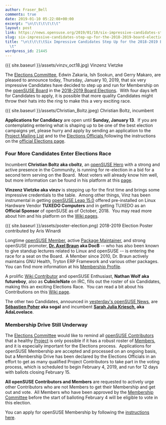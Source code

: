 ```yaml
---
author: Fraser_Bell
comments: true
date: 2019-01-10 05:22:08+00:00
excerpt: "\n\t\t\t\t\t\t"
layout: post
link: https://news.opensuse.org/2019/01/10/six-impressive-candidates-step-up-for-the-2018-2019-board-elections/
slug: six-impressive-candidates-step-up-for-the-2018-2019-board-elections
title: "\n\t\t\t\tSix Impressive Candidates Step Up for the 2018-2019 Board Elections\t\
  \t"
wordpress_id: 21445
---
```

({{ site.baseurl }}/assets/vinzv_oct18.jpg) Vinzenz Vietzke

The [Elections Committee](mailto:election-officials@opensuse.org), Edwin Zakaria, Ish Sookun, and Gerry Makaro, are pleased to announce today, Thursday, January 10, 2019, that six very impressive Candidates have decided to step up and run for Membership on the [openSUSE Board](https://en.opensuse.org/openSUSE:Board) in the [2018-2019 Board Elections](https://en.opensuse.org/openSUSE:Board_election#2018-2019_openSUSE_Board_Elections).  With four days left for Candidates to apply, it is possible that more quality Candidates might throw their hats into the ring to make this a very exciting race.

({{ site.baseurl }}/assets/Christian_Boltz.jpeg) Christian Boltz, incumbent

**Applications for Candidacy** are open until **Sunday, January 13**.  If you are contemplating entering what is shaping up to be one of the best election campaigns yet, please hurry and apply by sending an application to the [Project Mailing List](mailto:opensuse-project@opensuse.org) and to the [Elections Officials ](mailto:election-officials@opensuse.org)following the instructions on the [official Elections page](https://en.opensuse.org/openSUSE:Board_election).


### Four More Candidates Enter Elections Race


Incumbent **Christian Boltz aka cboltz**, an [openSUSE Hero](https://en.opensuse.org/openSUSE:Heroes) with a strong and active presence in the Community, is running for re-election in a bid for a second term serving on the Board.  Most voters will already know him well, but more information can be found in his platform at this [page](https://blog.cboltz.de/archives/78-board_candidates++-or-running-for-the-openSUSE-Board-again.html).

**Vinzenz Vietzke aka vinzv** is stepping up for the first time and brings some impressive credentials to the table.  Among other things, Vinz has been instrumental in getting [openSUSE Leap 15.0](https://www.opensuse.org/#Leap) offered pre-installed on Linux Hardware Vendor **TUXEDO Computers** and in getting TUXEDO as an **Official Sponsor** of openSUSE as of October, 2018.  You may read more about him and his platform on the [Wiki pages](https://en.opensuse.org/openSUSE:Board_election_2019_platform_vinzv).

({{ site.baseurl }}/assets/poster-election.png) 2018-2019 Election Poster contributed by Aris Winardi

Longtime [openSUSE Member](https://en.opensuse.org/openSUSE:Members), active [Package Maintainer](https://en.opensuse.org/Portal:Packaging), and strong openSUSE promoter, **[Dr. Axel Braun](https://connect.opensuse.org/pg/profile/docb) aka DocB** -- who has also been known to give standup lectures related to Linux and openSUSE -- is entering the race for a seat on the Board.  A Member since 2010, Dr. Braun actively maintains GNU Health, Tryton ERP Framework and various other packages.  You can find more information at his [Membership Profile](https://connect.opensuse.org/pg/profile/docb).

A prolific [Wiki Contributor](https://en.opensuse.org/Category:Document_It) and openSUSE Enthusiast, **Nathan Wolf aka futureboy**, also as **CubicleNate** on IRC, fills out the roster of six Candidates, making this an exciting Elections Race.  You can read a bit about his Contributions on this [Wiki page](https://en.opensuse.org/User:Futureboy).

The other two Candidates, announced in [yesterday's openSUSE News](https://news.opensuse.org/2019/01/09/first-two-candidates-for-the-2018-2019-opensuse-board-elections-announced/), are **[Sébastien Poher](https://connect.opensuse.org/pg/profile/sogal) aka sogal** and incumbent [**Sarah Julia Kriesch**](https://en.opensuse.org/openSUSE:Board)**, aka AdaLovelace**.


### Membership Drive Still Underway


The [Elections Committee](mailto:election-officials@opensuse.org) would like to remind all [openSUSE Contributors](https://en.opensuse.org/Portal:How_to_participate) that a healthy [Project](https://en.opensuse.org/Portal:Project) is only possible if it has a robust roster of [Members](https://en.opensuse.org/openSUSE:Members), and it is especially important for the Elections process.  Applications for openSUSE Membership are accepted and processed on an ongoing basis, but a Membership Drive has been declared by the Elections Officials in an effort to get as many qualified Project Contributors to take part in the voting process, which is scheduled to begin February 4, 2019, and run for 12 days with ballots closing February 15.

**All openSUSE Contributors and Members** are requested to actively urge other Contributors who are not Members to get their Membership and get out and vote.  All Members who have been approved by the [Membership Committee](https://en.opensuse.org/openSUSE:Membership_officials) before the start of balloting February 4 will be eligible to vote in this election.

You can apply for openSUSE Membership by following the [instructions here](https://en.opensuse.org/openSUSE:Members).		
